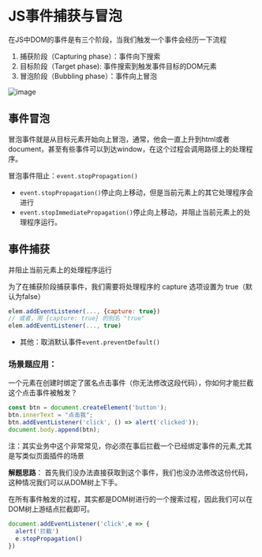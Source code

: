 # JS事件捕获与冒泡

在JS中DOM的事件是有三个阶段，当我们触发一个事件会经历一下流程

1. 捕获阶段（Capturing phase）：事件向下搜索
2. 目标阶段（Target phase): 事件搜索到触发事件目标的DOM元素
3. 冒泡阶段（Bubbling phase）：事件向上冒泡
 
![image](https://user-images.githubusercontent.com/72189350/210797415-29620299-e534-445a-b7d7-cbd4821329ac.png)

## 事件冒泡

冒泡事件就是从目标元素开始向上冒泡，通常，他会一直上升到html或者document，甚至有些事件可以到达window，在这个过程会调用路径上的处理程序。


冒泡事件阻止：`event.stopPropagation()`

- `event.stopPropagation()`停止向上移动，但是当前元素上的其它处理程序会进行
- `event.stopImmediatePropagation()`停止向上移动，并阻止当前元素上的处理程序运行。

## 事件捕获

并阻止当前元素上的处理程序运行

为了在捕获阶段捕获事件，我们需要将处理程序的 capture 选项设置为 true（默认为false）
```Javascript
elem.addEventListener(..., {capture: true})
// 或者，用 {capture: true} 的别名 "true"
elem.addEventListener(..., true)
```

- 其他：取消默认事件`event.preventDefault()`

### 场景题应用：
一个元素在创建时绑定了匿名点击事件（你无法修改这段代码），你如何才能拦截这个点击事件被触发？

```Javascript
const btn = document.createElement('button');
btn.innerText = "点击我";
btn.addEventListener('click', () => alert('clicked'));
document.body.append(btn);
```
注：其实业务中这个非常常见，你必须在事后拦截一个已经绑定事件的元素,尤其是写类似页面插件的场景

**解题思路**：
首先我们没办法直接获取到这个事件，我们也没办法修改这份代码，这种情况我们可以从DOM树上下手。

在所有事件触发的过程，其实都是DOM树进行的一个搜索过程，因此我们可以在DOM树上游结点拦截即可。

```Javascript
document.addEventListener('click',e => {
  alert('拦截')
  e.stopPropagation()
})
```
